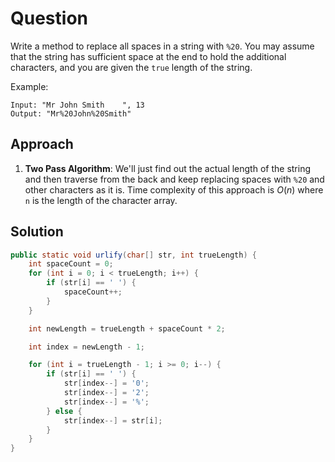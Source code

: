 # Question

Write a method to replace all spaces in a string with `%20`. You may assume that the string has sufficient space at the end to hold the additional characters, and you are given the `true` length of the string.

Example:

```
Input: "Mr John Smith    ", 13
Output: "Mr%20John%20Smith"
```

## Approach

1. **Two Pass Algorithm**: We'll just find out the actual length of the string and then traverse from the back and keep replacing spaces with `%20` and other characters as it is. Time complexity of this approach is $O(n)$ where `n` is the length of the character array.

## Solution

```java
public static void urlify(char[] str, int trueLength) {
    int spaceCount = 0;
    for (int i = 0; i < trueLength; i++) {
        if (str[i] == ' ') {
            spaceCount++;
        }
    }

    int newLength = trueLength + spaceCount * 2;

    int index = newLength - 1;

    for (int i = trueLength - 1; i >= 0; i--) {
        if (str[i] == ' ') {
            str[index--] = '0';
            str[index--] = '2';
            str[index--] = '%';
        } else {
            str[index--] = str[i];
        }
    }
}
```
